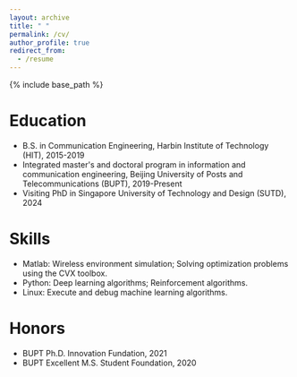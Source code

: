```yaml
---
layout: archive
title: " "
permalink: /cv/
author_profile: true
redirect_from:
  - /resume
---
```


{% include base_path %}

Education
======
* B.S. in Communication Engineering, Harbin Institute of Technology (HIT), 2015-2019
* Integrated master's and doctoral program in information and communication engineering, Beijing University of Posts and Telecommunications (BUPT), 2019-Present
* Visiting PhD in Singapore University of Technology and Design (SUTD), 2024

  
Skills
======
* Matlab: Wireless environment simulation; Solving optimization problems using the CVX toolbox.
* Python: Deep learning algorithms; Reinforcement algorithms.
* Linux: Execute and debug machine learning algorithms.

Honors
======
* BUPT Ph.D. Innovation Fundation, 2021
* BUPT Excellent M.S. Student Foundation, 2020
  
